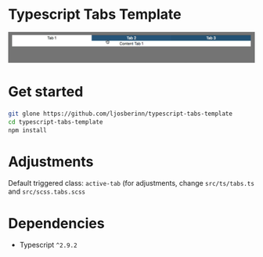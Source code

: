 # Typescript Tabs Template

![(https://github.com/ljosberinn/typescript-tabs-template/blob/master/demo.gif)](https://github.com/ljosberinn/typescript-tabs-template/blob/master/demo.gif)

# Get started

```sh
git glone https://github.com/ljosberinn/typescript-tabs-template
cd typescript-tabs-template
npm install
```

# Adjustments

Default triggered class: `active-tab` (for adjustments, change `src/ts/tabs.ts` and `src/scss.tabs.scss`

# Dependencies
- Typescript `^2.9.2`